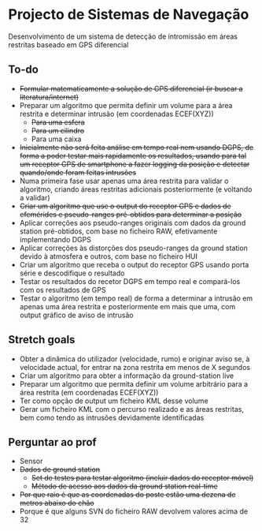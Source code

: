 # Projecto de Sistemas de Navegação

Desenvolvimento de um sistema de detecção de intromissão em áreas restritas baseado em GPS diferencial

## To-do

* ~~Formular matematicamente a solução de GPS diferencial (ir buscar a literatura/internet)~~
* Preparar um algoritmo que permita definir um volume para a área restrita e determinar intrusão (em coordenadas ECEF(XYZ)) 
  * ~~Para uma esfera~~
  * ~~Para um cilindro~~
  * Para uma caixa
* ~~Inicialmente não será feita análise em tempo real nem usando DGPS, de forma a poder testar mais rapidamente os resultados, usando para tal um receptor GPS de smartphone a fazer logging da posição e detectar quando/onde foram feitas intrusões~~
* Numa primeira fase usar apenas uma área restrita para validar o algoritmo, criando áreas restritas adicionais posteriormente (e voltando a validar)
* ~~Criar um algoritmo que use o output do receptor GPS e dados de efemérides e pseudo-ranges pré-obtidos para determinar a posição~~
* Aplicar correções aos pseudo-ranges originais com dados da ground station pré-obtidos, com base no ficheiro RAW, efetivamente implementando DGPS
* Aplicar correções às distorções dos pseudo-ranges da ground station devido à atmosfera e outros, com base no ficheiro HUI
* Criar um algoritmo que receba o output do receptor GPS usando porta série e descodifique o resultado
* Testar os resultados do recetor DGPS em tempo real e compará-los com os resultados de GPS
* Testar o algoritmo (em tempo real) de forma a determinar a intrusão em apenas uma área restrita e posteriormente em mais que uma, com output gráfico de aviso de intrusão

## Stretch goals

* Obter a dinâmica do utilizador (velocidade, rumo) e originar aviso se, à velocidade actual, for entrar na zona restrita em menos de X segundos
* Criar um algoritmo para obter a informação da ground-station live
* Preparar um algoritmo que permita definir um volume arbitrário para a área restrita (em coordenadas ECEF(XYZ)) 
* Ter como opção de output um ficheiro KML desse volume
* Gerar um ficheiro KML com o percurso realizado e as áreas restritas, bem como tendo as intrusões devidamente identificadas

## Perguntar ao prof

* Sensor
* ~~Dados de ground station~~
  * ~~Set de testes para testar algoritmo (incluir dados do receptor móvel)~~
  * ~~Método de acesso aos dados da ground station real-time~~
* ~~Por que raio é que as coordenadas do poste estão uma dezena de metros abaixo do chão~~
* Porque é que alguns SVN do ficheiro RAW devolvem valores acima de 32

